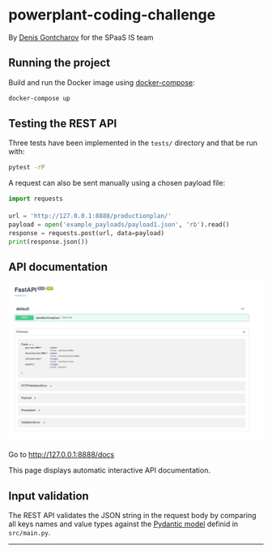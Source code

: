 # powerplant-coding-challenge

By [Denis Gontcharov](https://gontcharov.be) for the SPaaS IS team

## Running the project

Build and run the Docker image using [docker-compose](https://docs.docker.com/compose/):

```bash
docker-compose up
```

## Testing the REST API

Three tests have been implemented in the `tests/` directory and that be run with:

```bash
pytest -rP
```

A request can also be sent manually using a chosen payload file:

```python
import requests

url = 'http://127.0.0.1:8888/productionplan/'
payload = open('example_payloads/payload1.json', 'rb').read()
response = requests.post(url, data=payload)
print(response.json())
```

## API documentation

![alt text](doc/api_doc.png)

Go to <http://127.0.0.1:8888/docs>

This page displays automatic interactive API documentation.

## Input validation

The REST API validates the JSON string in the request body by comparing all
keys names and value types against the [Pydantic model](https://fastapi.tiangolo.com/tutorial/body-nested-models/)
definid in `src/main.py`.

***
